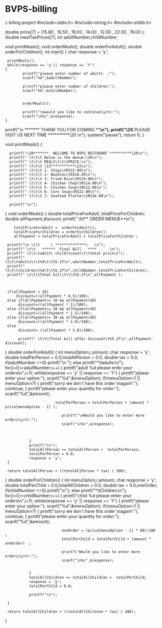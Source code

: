 # BVPS-billing
c billing project 
#include<stdio.h>
#include<string.h>
#include<stdlib.h>


double price[7] = {15.80 , 10.50 , 19.00 , 14.00 , 12.00 , 22.00 , 16.00 };
double mealTaxPrices[7];
int adultNumber,childNumber;


void printMeals();
void orderMeals();
double orderForAdult();
double orderForChildren();
int main()
{
    char response = 'y';
    
     
     printMeals();
     while(response == 'y'|| response == 'Y')
    {
            printf("please enter number of adults  :");
            scanf("%d",&adultNumber);
            
            printf("please enter number of children:");
            scanf("%d",&childNumber);
            
                       
            orderMeals();
            
            printf("\nwould you like to continue(y/n):");
            scanf("\n%c",&response);
    }
  
 printf("\n      ******* THANK YOU FOR COMING  **********\n");
 printf("\20********   PLEASE VISIT US NEXT TIME  **********\20 \n");
   system("pause");
   return 0;
}

void printMeals()
{
     
      printf("\20*******  WELCOME TO BVPS RESTURANT **********\20\n");
      printf(" \t\t\t Below is the menue:\20\n");
      printf(" \t\t\t MEALS\t\t\tPRICE:\n");
      printf(" \t\t\t \22***********\22\n");
      printf(" \t\t\t 1- Chips\tRS15.80\n");
      printf(" \t\t\t 2- Noodles\tRS10.50\n");
      printf(" \t\t\t 3- Fried Rice\tRS19.00\n");
      printf(" \t\t\t 4- Chicken Chop\tRS14.00\n");
      printf(" \t\t\t 5- Chicken Soup\tRS12.00\n");
      printf(" \t\t\t 6- Corn Soup\tRS22.00\n");
      printf(" \t\t\t 7- Seafood Platter\tRS16.00\n");
     
      printf("\n");
}
void orderMeals()
{
	double totalPriceForAdult, totalPriceForChildren;
	double allPayment,discount;
         printf("                      \t\t** ORDER MENUE**\n");  
         
        totalPriceForAdult =  orderForAdult();
        totalPriceForChildren = orderForChildren();
		allPayment = totalPriceForAdult + totalPriceForChildren ;
        
     printf("\n \t\t     \ **************\   \n");
     printf(" \t\t   ******  Final Bill   ****      \n");
     printf(" \t\t\tadult\ child\tcount\t\ttotal price\n");
     printf(" \t\t\tadults\t\t%d\t\t%5.2f\n",adultNumber,totalPriceForAdult);
     printf(" \t\t\tchildren\t%d\t\t%5.2f\n",childNumber,totalPriceForChildren);
     printf(" \t\t\tTotal bill\t\t\t%5.2f\n",allPayment );
      
	 
     
     if(allPayment < 10)
		 discount=((allPayment * 0.5)/100);
     else if(allPayment>= 10 && allPayment<20)
          discount=((allPayment * 1)/100);
     else if(allPayment>= 20 && allPayment<30)
          discount=((allPayment * 1.5)/100);
     else if(allPayment>= 30 && allPayment<40)
          discount=((allPayment * 2.0)/100);
	 else 
		  discount= ((allPayment * 5.0)/100);

          printf(" \t\t\tTotal bill after discount\t%5.2f\n",allPayment-discount);

}
double orderForAdult()
{
     int menuOption,i,amount;
      char response = 'y';
      double totalPerPerson = 0.0,totalAllPerson = 0.0;
      double tax = 5.0;
      if(adultNumber <=0)
		   printf("\n ");
	  else 
      printf("*\tadults:\n");
      for(i=0;i<adultNumber;i++)
     {
               printf("adult %d please enter your orders\n",i+1);
               while(response == 'y' || response == 'Y')
               {
                              printf("please enter your option:");
                              scanf("%d",&menuOption);
							  if(menuOption<1 || menuOption>7)
							  {
								  printf("sorry we don`t have this order \nagain! ");
								  continue;
							  }
                              printf("please enter your quantity for order:");
                              scanf("%d",&amount);
                              
                              
                           totalPerPerson = totalPerPerson + (amount * price[menuOption - 1] );
                              
                              printf("\nWould you like to enter more orders(y/n):");
                              scanf("\n%c",&response);
               
                              
                           
               }
               printf("\n");
               totalAllPerson += totalAllPerson +  totalPerPerson;
               totalPerPerson = 0.0;
               response = 'y';
     }
     
     return totalAllPerson + ((totalAllPerson * tax) / 100);
}
double orderForChildren()
{
       int menuOption,i,amount;
      char response = 'y';
      double totalPerChild = 0.0,totalAllChildren = 0.0;
      double tax = 5.0,oneOrder;
       if(childNumber <=0)
		   printf("\n");
	   else
       printf("*\tChildren:\n");
       for(i=0;i<childNumber;i++)
     {
               printf("child %d please enter your orders\n",i+1);
               while(response == 'y' || response == 'Y')
               {
                              printf("please enter your option:");
                              scanf("%d",&menuOption);
							  if(menuOption<1 || menuOption>7)
							  {
								  printf("sorry we don`t have this order \nagain! ");
                                  continue;
							  }
                              printf("please enter your quantity for order:");
                              scanf("%d",&amount);
                              
                              oneOrder = (price[menuOption - 1] * 60)/100 ;
                              totalPerChild = totalPerChild + (amount * oneOrder)  ;
                              
							  printf("Would you like to enter more orders(y/n):");
                              scanf("\n%c",&response);
                              
                           
               }
               totalAllChildren += totalAllChildren +  totalPerChild;
               response = 'y';
               totalPerChild = 0.0;
               
               printf("\n");
               
     }
     
     return totalAllChildren + ((totalAllChildren * tax) / 100);
}
